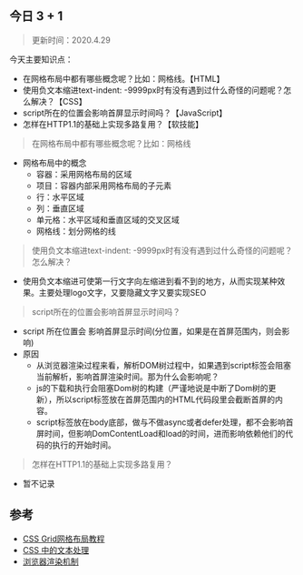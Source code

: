 ## 今日 3 + 1
> 更新时间：2020.4.29

今天主要知识点：
* 在网格布局中都有哪些概念呢？比如：网格线。【HTML】
* 使用负文本缩进text-indent: -9999px时有没有遇到过什么奇怪的问题呢？怎么解决？【CSS】
* script所在的位置会影响首屏显示时间吗？【JavaScript】
* 怎样在HTTP1.1的基础上实现多路复用？【软技能】

> 在网格布局中都有哪些概念呢？比如：网格线
* 网格布局中的概念
  * 容器：采用网格布局的区域
  * 项目：容器内部采用网格布局的子元素
  * 行：水平区域
  * 列：垂直区域
  * 单元格：水平区域和垂直区域的交叉区域
  * 网格线：划分网格的线

> 使用负文本缩进text-indent: -9999px时有没有遇到过什么奇怪的问题呢？怎么解决？
* 使用负文本缩进可使第一行文字向左缩进到看不到的地方，从而实现某种效果。主要处理logo文字，又要隐藏文字又要实现SEO

> script所在的位置会影响首屏显示时间吗？
* script 所在位置会 影响首屏显示时间(分位置，如果是在首屏范围内，则会影响)
* 原因
  * 从浏览器渲染过程来看，解析DOM树过程中，如果遇到script标签会阻塞当前解析，影响首屏渲染时间。那为什么会影响呢？
  * js的下载和执行会阻塞Dom树的构建（严谨地说是中断了Dom树的更新），所以script标签放在首屏范围内的HTML代码段里会截断首屏的内容。
  * script标签放在body底部，做与不做async或者defer处理，都不会影响首屏时间，但影响DomContentLoad和load的时间，进而影响依赖他们的代码的执行的开始时间。

> 怎样在HTTP1.1的基础上实现多路复用？
* 暂不记录

## 参考
* [CSS Grid网格布局教程](https://www.ruanyifeng.com/blog/2019/03/grid-layout-tutorial.html)
* [CSS 中的文本处理](https://juejin.im/post/5d131f5e6fb9a07ef37677ea)
* [浏览器渲染机制](https://yq.aliyun.com/articles/646989)